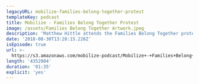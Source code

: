 ```yaml
---
legacyURL: mobilize-families-belong-together-protest
templateKey: podcast
title: Mobilize - Families Belong Together Protest
image: /assets/Families Belong Together Artwork.jpeg
description: 'Matthew Hittle attends the Families Belong Together protest in New York City.'
date: '2018-08-30T13:28:15.226Z'
isEpisode: true
url: >-
  https://s3.amazonaws.com/mobilize-podcast/Mobilize+-+Families+Belong+Together+Protest.mp3
length: '4352904'
duration: '01:35'
explicit: 'yes'
---
```

